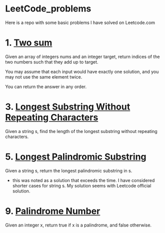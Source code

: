 # LeetCode_problems
Here is a repo with some basic problems I have solved on Leetcode.com

# 1. [Two sum](https://leetcode.com/problems/two-sum/description/)

Given an array of integers nums and an integer target, return indices of the two numbers such that they add up to target.

You may assume that each input would have exactly one solution, and you may not use the same element twice.

You can return the answer in any order.

# 3. [Longest Substring Without Repeating Characters](https://leetcode.com/problems/longest-substring-without-repeating-characters/description/)

Given a string s, find the length of the longest substring without repeating characters.

# 5. [Longest Palindromic Substring](https://leetcode.com/problems/longest-palindromic-substring/description/)

Given a string s, return the longest palindromic substring in s.
- this was noted as a solution that exceeds the time. I have considered shorter cases for string s. My solution seems with Leetcode official solution.

# 9. [Palindrome Number](https://leetcode.com/problems/palindrome-number/description/)

Given an integer x, return true if x is a palindrome, and false otherwise.




